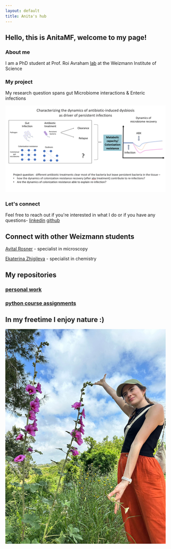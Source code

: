 ```yaml
---
layout: default
title: Anita's hub
---
```


## Hello, this is AnitaMF, welcome to my page!
### About me 
I am a PhD student at Prof. Roi Avraham [lab](https://www.weizmann.ac.il/dept/irb/avraham/avraham-lab-homepage) at the Weizmann Institute of Science 

### My project 
My research question spans gut Microbiome interactions & Enteric infections

![](/projectQuestion.PNG)

### Let's connect 
Feel free to reach out if you're interested in what I do or if you have any questions- [linkedin](https://www.linkedin.com/in/ana-mejia-fleisacher-546113290/) [github](https://github.com/AnitaMF/AnitaMF.github.io/)

## Connect with other Weizmann students 
[Avital Rosner](https://avitalrosner.github.io/) - specialist in microscopy 

[Ekaterina Zhigileva](https://katyazhi.github.io/) - specialist in chemistry 

## My repositories 
### [personal work](/https://github.com/AnitaMF/AnitaMF.github.io)
### [python course assignments](/https://github.com/AnitaMF/python_assignments.github.io)

## In my freetime I enjoy nature :) 
![](/MY_PIC.jpeg)
